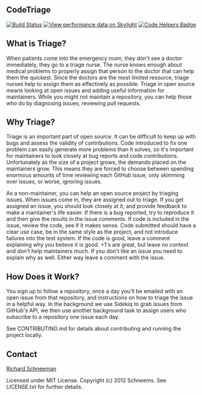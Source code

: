 ## CodeTriage

[![Build Status](https://secure.travis-ci.org/codetriage/codetriage.svg?branch=master)](http://travis-ci.org/codetriage/codetriage)
[![View performance data on Skylight](https://badges.skylight.io/status/IfSk4kDAh56r.svg)](https://oss.skylight.io/app/applications/IfSk4kDAh56r)
[![Code Helpers Badge](https://www.codetriage.com/codetriage/codetriage/badges/users.svg)](https://codetriage.com/codetriage/codetriage)

## What is Triage?

When patients come into the emergency room, they don't see a doctor immediately, they go to a triage nurse. The nurse knows enough about medical problems to properly assign that person to the doctor that can help them the quickest. Since the doctors are the most limited resource, triage nurses help to assign them as effectively as possible. Triage in open source means looking at open issues and adding useful information for maintainers. While you might not maintain a repository, you can help those who do by diagnosing issues, reviewing pull requests.


## Why Triage?

Triage is an important part of open source. It can be difficult to keep up with bugs and assess the validity of contributions. Code introduced to fix one problem can easily generate more problems than it solves, so it's important for maintainers to look closely at bug reports and code contributions. Unfortunately as the size of a project grows, the demands placed on the maintainers grow. This means they are forced to choose between spending enormous amounts of time reviewing each GitHub issue, only skimming over issues, or worse, ignoring issues.

As a non-maintainer, you can help an open source project by triaging issues. When issues come in, they are assigned out to triage. If you get assigned an issue, you should look closely at it, and provide feedback to make a maintainer's life easier. If there is a bug reported, try to reproduce it and then give the results in the issue comments. If code is included in the issue, review the code, see if it makes sense. Code submitted should have a clear use case, be in the same style as the project, and not introduce failures into the test system. If the code is good, leave a comment explaining why you believe it is good. +1's are great, but leave no context and don't help maintainers much. If you don't like an issue you need to explain why as well. Either way leave a comment with the issue.

## How Does it Work?

You sign up to follow a repository, once a day you'll be emailed with an open issue from that repository, and instructions on how to triage the issue in a helpful way. In the background we use Sidekiq to grab issues from GitHub's API, we then use another background task to assign users who subscribe to a repository one issue each day.

See CONTRIBUTING.md for details about contributing and running the project locally.


## Contact

[Richard Schneeman](http://twitter.com/schneems)

Licensed under MIT License.
Copyright (c) 2012 Schneems.
See LICENSE.txt for further details.
